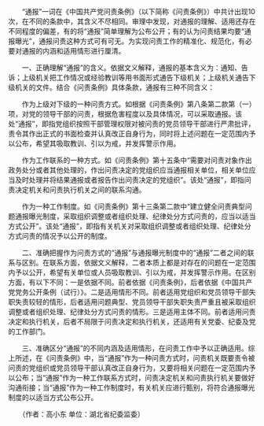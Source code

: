 　　“通报”一词在《中国共产党问责条例》（以下简称《问责条例》）中共计出现10次，在不同的条款中，其含义不尽相同。审理中发现，对通报的理解、适用还存在不同程度的偏差，有的将“通报”简单理解为公布公开；有的认为问责结果均要“通报曝光”，通报问责这种方式可有可无。为实现问责工作的精准化、规范化，有必要对通报的内涵和适用情形进行厘清。

　　一、正确理解“通报”的含义。依据文义解释，通报的基本含义为：通知、告诉；上级机关把工作情况或经验教训等用书面形式通告下级机关；上级机关通告下级机关的文件。结合《问责条例》具体条款，通报有三种不同含义：

　　作为上级对下级的一种问责方式。如根据《问责条例》第八条第二款第（一）项，对党的领导干部的问责，根据危害程度以及具体情况，可以采取通报。该处“通报”，即指党组织按照干部管理权限对被问责的党员领导干部进行严肃批评，责令其作出正式的书面检查并认真改正自身行为，同时将上述问题在一定范围内予以公布，希望其吸取教训、引以为戒，并发挥警示作用。

　　作为工作联系的一种方式。如《问责条例》第十五条中“需要对问责对象作出政务处分或者其他处理的，作出问责决定的党组织应当通报相关单位，相关单位应当及时处理并将结果通报或者报告作出问责决定的党组织”。该处“通报”，即指问责决定机关和问责执行机关之间的联系沟通。

　　作为一种工作制度。如《问责条例》第十三条第二款中“建立健全问责典型问题通报曝光制度，采取组织调整或者组织处理、纪律处分方式问责的，应当以适当方式公开”。该处“通报”，即指有关机关对采取组织调整或者组织处理、纪律处分方式问责的情况予以公开的制度。

　　二、准确把握作为问责方式的“通报”与通报曝光制度中的“通报”二者之间的联系与区别。在联系方面，依据文义解释，二者本质上都是对存在的问题在一定范围内予以公开，希望有关单位或人员吸取教训、引以为戒，并发挥警示作用。在区别方面，有以下不同：一是依据不同。前者依据《问责条例》，后者依据《中国共产党党务公开条例（试行）》。二是适用情形不同。前者适用党组织和党员领导干部失职失责较轻的情形，后者适用问题典型、党员领导干部失职失责严重且被采取组织调整或者组织处理、纪律处分方式问责的情形。三是适用主体不同。前者适用问责决定和执行机关，后者不局限于问责决定和执行机关，还适用有关党委、纪委及党的工作部门。

　　三、准确区分“通报”的不同内涵及适用情形，在问责工作中予以正确适用。综上所述，在《问责条例》中，当“通报”作为一种问责方式时，问责机关既要责令被问责的党组织或党员领导干部认真改正自身行为，又要将相关问题在一定范围内予以公布；当“通报”作为一种工作联系方式时，问责决定机关和问责执行机关要做好沟通衔接；当“通报”作为一种工作制度时，有关机关应进行甄别，将符合通报曝光制度的以适当方式公布公开。

　　（作者：高小东 单位：湖北省纪委监委）